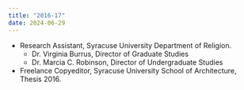 ```yaml
---
title: "2016-17"
date: 2024-06-29
---
```

- Research Assistant, Syracuse University Department of Religion.
    - Dr. Virginia Burrus, Director of Graduate Studies
    - Dr. Marcia C. Robinson, Director of Undergraduate Studies
- Freelance Copyeditor, Syracuse University School of Architecture, Thesis 2016.

